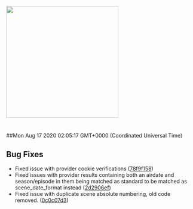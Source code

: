 <img width="300px" src="https://sickrage.ca/img/logo-stacked.png" />

# 

##Mon Aug 17 2020 02:05:17 GMT+0000 (Coordinated Universal Time)


## Bug Fixes
  - Fixed issue with provider cookie verifications
  ([78f9f158](https://gitlab-ci-token:rtcpwHirMhDyStXiDFXU@git.sickrage.ca/SiCKRAGE/sickrage/commit/78f9f158f01345a189962e496c8a76aa67a3ea4b))
  - Fixed issues with provider results containing both an airdate and season/episode in them being matched as standard to be matched as scene_date_format instead
  ([2d2906ef](https://gitlab-ci-token:rtcpwHirMhDyStXiDFXU@git.sickrage.ca/SiCKRAGE/sickrage/commit/2d2906efb5be13b8c3f1cdfaa794262c28807142))
  - Fixed issue with duplicate scene absolute numbering, old code removed.
  ([0c0c07d3](https://gitlab-ci-token:rtcpwHirMhDyStXiDFXU@git.sickrage.ca/SiCKRAGE/sickrage/commit/0c0c07d3b1bad4977201aa6fe07adb008c19e479))





